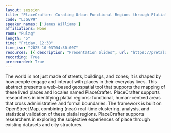 ```yaml
---
layout: session
title: "PlaceCrafter: Curating Urban Functional Regions through Platial Clustering of OpenStreetMap Points of Interest"
code: "LJGVP9"
speaker_names: ['James Williams']
affiliations: None
room: "Pulag"
length: "5"
time: "Friday, 12:30"
time_iso: "2025-10-03T04:30:00Z"
resources: [{ description: "Presentation Slides", url: "https://pretalx.com/media/sotm2025-osm-science/submissions/LJGVP9/resources/Place_9ZbwmNN.pdf" }]
recording: True
prerecorded: True
---
```


The world is not just made of streets, buildings, and zones; it is shaped by how people engage and interact with places in their everyday lives. This abstract presents a web-based geospatial tool that supports the mapping of these lived places and locales named PlaceCrafter. PlaceCrafter supports researchers in identifying platial regions: functional, human-centred areas that cross administrative and formal boundaries. The framework is built on OpenStreetMap, combining (near) real-time clustering, analysis, and statistical validation of these platial regions. PlaceCrafter supports researchers in exploring the subjective experiences of place through existing datasets and city structures.


